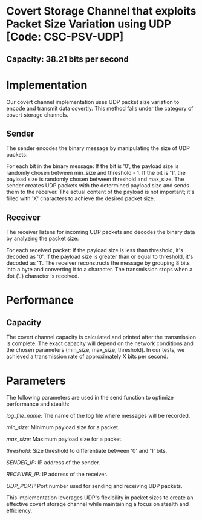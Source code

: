 # Covert Storage Channel that exploits Packet Size Variation using UDP [Code: CSC-PSV-UDP]

## Capacity: 38.21 bits per second

# Implementation
Our covert channel implementation uses UDP packet size variation to encode and transmit data covertly. This method falls under the category of covert storage channels.

## Sender
The sender encodes the binary message by manipulating the size of UDP packets:

For each bit in the binary message:
If the bit is '0', the payload size is randomly chosen between min_size and threshold - 1.
If the bit is '1', the payload size is randomly chosen between threshold and max_size.
The sender creates UDP packets with the determined payload size and sends them to the receiver. The actual content of the payload is not important; it's filled with 'X' characters to achieve the desired packet size.

## Receiver
The receiver listens for incoming UDP packets and decodes the binary data by analyzing the packet size:

For each received packet:
If the payload size is less than threshold, it's decoded as '0'.
If the payload size is greater than or equal to threshold, it's decoded as '1'.
The receiver reconstructs the message by grouping 8 bits into a byte and converting it to a character. The transmission stops when a dot ('.') character is received.

# Performance
## Capacity
The covert channel capacity is calculated and printed after the transmission is complete. The exact capacity will depend on the network conditions and the chosen parameters (min_size, max_size, threshold). In our tests, we achieved a transmission rate of approximately X bits per second.


# Parameters

The following parameters are used in the send function to optimize performance and stealth:

*log_file_name:* The name of the log file where messages will be recorded.

*min_size:* Minimum payload size for a packet.

*max_size:* Maximum payload size for a packet.

*threshold:* Size threshold to differentiate between '0' and '1' bits.

*SENDER_IP:* IP address of the sender.

*RECEIVER_IP:* IP address of the receiver.

*UDP_PORT:* Port number used for sending and receiving UDP packets.

This implementation leverages UDP's flexibility in packet sizes to create an effective covert storage channel while maintaining a focus on stealth and efficiency.



